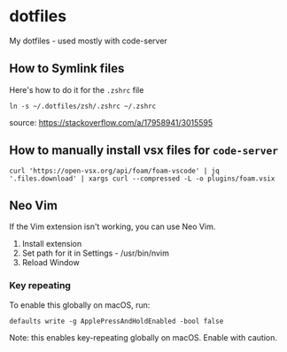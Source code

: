 # dotfiles

My dotfiles - used mostly with code-server

## How to Symlink files

Here's how to do it for the `.zshrc` file

```shell
ln -s ~/.dotfiles/zsh/.zshrc ~/.zshrc
```

source: https://stackoverflow.com/a/17958941/3015595

## How to manually install vsx files for `code-server`

```shell
curl 'https://open-vsx.org/api/foam/foam-vscode' | jq '.files.download' | xargs curl --compressed -L -o plugins/foam.vsix
```

## Neo Vim

If the Vim extension isn't working, you can use Neo Vim.

1. Install extension
2. Set path for it in Settings - /usr/bin/nvim
3. Reload Window

### Key repeating

To enable this globally on macOS, run:

```shell
defaults write -g ApplePressAndHoldEnabled -bool false
```

Note: this enables key-repeating globally on macOS. Enable with caution.
